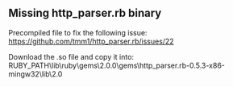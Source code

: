 ## Missing http_parser.rb binary

Precompiled file to fix the following issue:
https://github.com/tmm1/http_parser.rb/issues/22

Download the .so file and copy it into:
RUBY_PATH\lib\ruby\gems\2.0.0\gems\http_parser.rb-0.5.3-x86-mingw32\lib\2.0